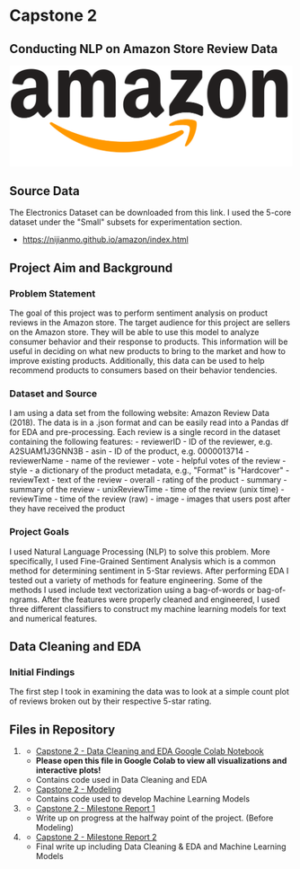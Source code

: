 # Capstone 2
## Conducting NLP on Amazon Store Review Data

![amazon_logo.png](amazon_logo.png)

## Source Data
The Electronics Dataset can be downloaded from this link.
I used the 5-core dataset under the "Small" subsets for experimentation section.
- https://nijianmo.github.io/amazon/index.html

## Project Aim and Background
### Problem Statement
The goal of this project was to perform sentiment analysis on product reviews in the Amazon store. The target audience for this project are sellers on the Amazon store. They will be able to use this model to analyze consumer behavior and their response to products. This information will be useful in deciding on what new products to bring to the market and how to improve existing products. Additionally, this data can be used to help recommend products to consumers based on their behavior tendencies.

### Dataset and Source
I am using a data set from the following website: Amazon Review Data (2018). The data is in a .json format and can be easily read into a Pandas df for EDA and pre-processing. Each review is a single record in the dataset containing the following features:
    - reviewerID - ID of the reviewer, e.g. A2SUAM1J3GNN3B
    - asin - ID of the product, e.g. 0000013714
    - reviewerName - name of the reviewer
    - vote - helpful votes of the review
    - style - a dictionary of the product metadata, e.g., "Format" is "Hardcover"
    - reviewText - text of the review
    - overall - rating of the product
    - summary - summary of the review
    - unixReviewTime - time of the review (unix time)
    - reviewTime - time of the review (raw)
    - image - images that users post after they have received the product

### Project Goals
I used Natural Language Processing (NLP) to solve this problem. More specifically, I used Fine-Grained Sentiment Analysis which is a common method for determining sentiment in 5-Star reviews. After performing EDA I tested out a variety of methods for feature engineering. Some of the methods I used include text vectorization using a bag-of-words or bag-of-ngrams. After the features were properly cleaned and engineered, I used three different classifiers to construct my machine learning models for text and numerical features.

## Data Cleaning and EDA
### Initial Findings
The first step I took in examining the data was to look at a simple count plot of reviews broken out by their respective 5-star rating.


## Files in Repository
1.  - [Capstone 2 - Data Cleaning and EDA Google Colab Notebook](https://drive.google.com/file/d/1clk3MyDHAcwy9FYOKEdWg--82H4ijO1F/view?usp=sharing)
    - **Please open this file in Google Colab to view all visualizations and interactive plots!**
    - Contains code used in Data Cleaning and EDA
    
2.  - [Capstone 2 - Modeling](https://github.com/Z-Palamara/Capstone_2/blob/master/Capstone_2_Modeling.ipynb)
    - Contains code used to develop Machine Learning Models
  
3.  - [Capstone 2 - Milestone Report 1](https://github.com/Z-Palamara/Capstone_2/blob/master/Capstone%202%20-%20Milestone%20Report%201.pdf)
    - Write up on progress at the halfway point of the project. (Before Modeling)

4.  - [Capstone 2 - Milestone Report 2](https://github.com/Z-Palamara/Capstone_2/blob/master/Capstone%202%20-%20Milestone%20Report%202.pdf)
    - Final write up including Data Cleaning & EDA and Machine Learning Models
  

